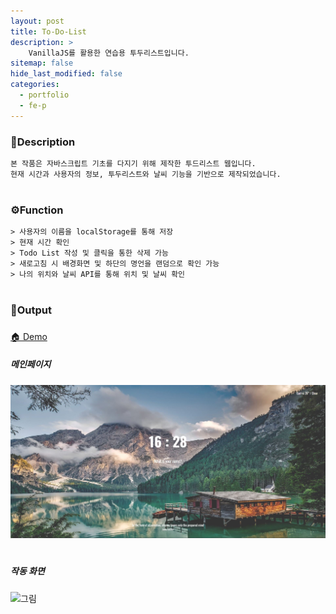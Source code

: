 ```yaml
---
layout: post
title: To-Do-List
description: >
    VanillaJS를 활용한 연습용 투두리스트입니다.
sitemap: false
hide_last_modified: false
categories:
  - portfolio
  - fe-p
---
```


### 📝Description
~~~html
본 작품은 자바스크립트 기초를 다지기 위해 제작한 투드리스트 웹입니다.
현재 시간과 사용자의 정보, 투두리스트와 날씨 기능을 기반으로 제작되었습니다.
~~~

#

### ⚙️Function
~~~html
> 사용자의 이름을 localStorage를 통해 저장
> 현재 시간 확인
> Todo List 작성 및 클릭을 통한 삭제 가능
> 새로고침 시 배경화면 및 하단의 명언을 랜덤으로 확인 가능
> 나의 위치와 날씨 API를 통해 위치 및 날씨 확인
~~~
#

### 📌Output
###
[🏠 Demo](https://choiwh000.github.io/Vanilla-JS/)

##### 메인페이지
![그림1](/assets/img/pofol/todolist/home.JPG)

#

##### 작동 화면

![그림](/assets/img/pofol/todolist/todolist.gif)
